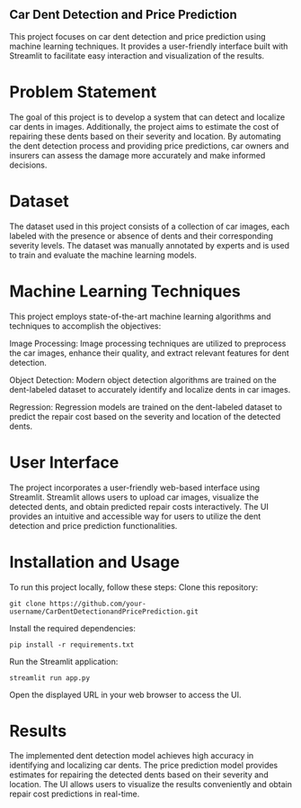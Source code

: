 ## Car Dent Detection and Price Prediction
This project focuses on car dent detection and price prediction using machine learning techniques. It provides a user-friendly interface built with Streamlit to facilitate easy interaction and visualization of the results.

# Problem Statement
The goal of this project is to develop a system that can detect and localize car dents in images. Additionally, the project aims to estimate the cost of repairing these dents based on their severity and location. By automating the dent detection process and providing price predictions, car owners and insurers can assess the damage more accurately and make informed decisions.

# Dataset
The dataset used in this project consists of a collection of car images, each labeled with the presence or absence of dents and their corresponding severity levels. The dataset was manually annotated by experts and is used to train and evaluate the machine learning models.

# Machine Learning Techniques

This project employs state-of-the-art machine learning algorithms and techniques to accomplish the objectives:

Image Processing: Image processing techniques are utilized to preprocess the car images, enhance their quality, and extract relevant features for dent detection.

Object Detection: Modern object detection algorithms are trained on the dent-labeled dataset to accurately identify and localize dents in car images.

Regression: Regression models are trained on the dent-labeled dataset to predict the repair cost based on the severity and location of the detected dents.

# User Interface
The project incorporates a user-friendly web-based interface using Streamlit. Streamlit allows users to upload car images, visualize the detected dents, and obtain predicted repair costs interactively. The UI provides an intuitive and accessible way for users to utilize the dent detection and price prediction functionalities.

# Installation and Usage

To run this project locally, follow these steps:
Clone this repository:
```
git clone https://github.com/your-username/CarDentDetectionandPricePrediction.git
```
Install the required dependencies:
```
pip install -r requirements.txt
```
Run the Streamlit application:
```
streamlit run app.py
```
Open the displayed URL in your web browser to access the UI.

# Results
The implemented dent detection model achieves high accuracy in identifying and localizing car dents. The price prediction model provides estimates for repairing the detected dents based on their severity and location. The UI allows users to visualize the results conveniently and obtain repair cost predictions in real-time.
